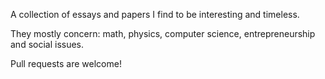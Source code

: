 A collection of essays and papers I find to be interesting and timeless.

They mostly concern: math, physics, computer science, entrepreneurship and social issues.

Pull requests are welcome!
